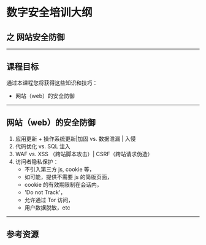 # 数字安全培训大纲
## 之 网站安全防御 

---

## 课程目标
通过本课程您将获得这些知识和技巧：

- 网站（web）的安全防御

---

## 网站（web）的安全防御
1. 应用更新 + 操作系统更新|加固 vs. 数据泄漏 | 入侵
2. 代码优化 vs. SQL 注入
3. WAF vs. XSS （跨站脚本攻击）| CSRF（跨站请求伪造）
4. 访问者隐私保护：
	- 不引入第三方 js, cookie 等，
	- 如可能，提供不需要 js 的简版页面，
	- cookie 的有效期限制在会话内，
	- 'Do not Track'，
	- 允许通过 Tor 访问，
	- 用户数据脱敏，etc

---

## 参考资源

